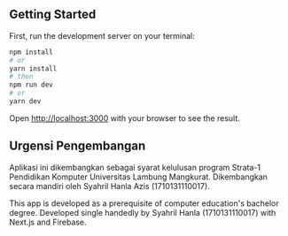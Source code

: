 ## Getting Started

First, run the development server on your terminal:

```bash
npm install 
# or 
yarn install
# then
npm run dev
# or
yarn dev
```

Open [http://localhost:3000](http://localhost:3000) with your browser to see the result.

## Urgensi Pengembangan

Aplikasi ini dikembangkan sebagai syarat kelulusan program Strata-1 Pendidikan Komputer Universitas Lambung Mangkurat. Dikembangkan secara mandiri oleh Syahril Hanla Azis (1710131110017).

This app is developed as a prerequisite of computer education's bachelor degree. Developed single handedly by Syahril Hanla (1710131110017) with Next.js and Firebase.

